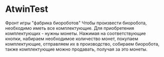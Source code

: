 # AtwinTest
Фронт игры "фабрика биороботов" 
Чтобы произвести биоробота, необходимо иметь все комплектующие. Для приобретения комплектующих - нужны монеты. Нажимая на соответствующие кнопки, набираем необходимое количество монет, покупаем комплектующие, отправляем их в производство, собираем биоробота, также комплектующие можно продавать, получая за это монеты. 
